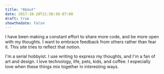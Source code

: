 ```yaml
---
title: "About"
date: 2017-10-20T21:56:50-07:00
draft: true
showthedate: false
---
```


I have been making a constant effort to share more code, and be more open with my thoughts.  I want to embrace feedback from others rather than fear it.  This site tries to reflect that notion.

I'm a serial hobbyist.  I use writing to express my thoughts, and I'm a fan of art and design.  I love technology, life, pets, kids, and coffee.  I especially love when these things mix together in interesting ways.
